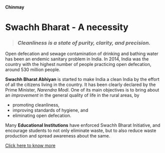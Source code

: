 #### Chinmay 

# Swachh Bharat - A necessity

>### ***Cleanliness is a state of purity, clarity, and precision.***

Open defecation and sewage contamination of drinking and bathing water has been an endemic sanitary problem in India. 
In 2014, India was the country with the highest number of people practicing open defecation, around 530 million people.

**Swachh Bharat Abhiyan** is started to make India a clean India by the effort of all the citizens living in the country.
It has been clearly declared by the Prime Minister, *Narendra Modi*.
One of its main objectives is to bring about an *improvement* in the general quality of life in the rural areas, by 

- promoting cleanliness, 
- improving standards of hygiene, and 
- eliminating open defecation.

Many __Educational Institutions__ have enforced Swachh Bharat Initiative, and encourage students to not only eliminate waste, but to also reduce waste production and spread awareness about the same.  



[Click here to know more](https://swachhbharatmission.gov.in/sbmcms/about-us.htm)
